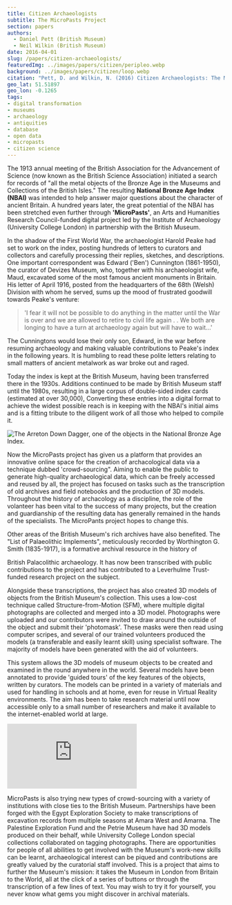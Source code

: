 ```yaml
---
title: Citizen Archaeologists
subtitle: The MicroPasts Project
section: papers
authors:
  - Daniel Pett (British Museum)
  - Neil Wilkin (British Museum)
date: 2016-04-01
slug: /papers/citizen-archaeologists/
featuredImg: ../images/papers/citizen/peripleo.webp
background: ../images/papers/citizen/loop.webp
citation: "Pett, D. and Wilkin, N. (2016) Citizen Archaeologists: The MicroPasts Project. In: The British Museum Magazine (Winter 2015) pp 52-53"
geo_lat: 51.51897
geo_lon: -0.1265
tags:
- digital transformation
- museums
- archaeology
- antiquities
- database
- open data
- micropasts
- citizen science
---
```


The 1913 annual meeting of the British Association for the Advancement of Science (now known as the British Science Association) initiated a search for records of "all the metal objects of the Bronze Age in the Museums and Collections of the British Isles." The resulting **National Bronze Age Index (NBAI)** was intended to help answer major questions about the character of ancient Britain. A hundred years later, the great potential of the NBAI has been stretched even further through **'MicroPasts'**, an Arts and Humanities Research Council-funded digital project led by the Institute of Archaeology (University College London) in partnership with the British Museum.

In the shadow of the First World War, the archaeologist Harold Peake had set to work on the index, posting hundreds of letters to curators and collectors and carefully processing their replies, sketches, and descriptions. One important correspondent was Edward ('Ben') Cunnington (1861-1950), the curator of Devizes Museum, who, together with his archaeologist wife, Maud, excavated some of the most famous ancient monuments in Britain. His letter of April 1916, posted from the headquarters of the 68th (Welsh) Division with whom he served, sums up the mood of frustrated goodwill towards Peake's venture: 

> 'I fear it will not be possible to do anything in the matter until the War is over and we are allowed to retire to civil life again . . We both are longing to have a turn at archaeology again but will have to wait…'

The Cunningtons would lose their only son, Edward, in the war before resuming archaeology and making valuable contributions to Peake's index in the following years. It is humbling to read these polite letters relating to small matters of ancient metalwork as war broke out and raged.

Today the index is kept at the British Museum, having been transferred there in the 1930s. Additions continued to be made by British Museum staff until the 1980s, resulting in a large corpus of double-sided index cards (estimated at over 30,000), Converting these entries into a digital format to achieve the widest possible reach is in keeping with the NBAI's initial aims and is a fitting tribute to the diligent work of all those who helped to compile it.

![The Arreton Down Dagger, one of the objects in the National Bronze Age Index.](https://farm4.staticflickr.com/3738/14118458279_8562bb16da_b.jpg)

Now the MicroPasts project has given us a platform that provides an innovative online space for the creation of archacological data via a technique dubbed 'crowd-sourcing". Aiming to enable the public to generate high-quality archaeological data, which can be freely accessed and reused by all, the project has focused on tasks such as the transcription of old archives and field notebooks and the production of 3D models. Throughout the history of archacology as a discipline, the role of the volanteer has been vital to the success of many projects, but the creation and guardianship of the resulting data has generally remained in the hands of the specialists. The MicroPants project hopes to change this.

Other areas of the British Museum's rich archives have also benefited. The "List of Palaeolithic Implements", meticulously recorded by Worthington G. Smith (1835-1917), is a formative archival resource in the history of

British Palacolithic archaeology. It has now been transcribed with public contributions to the project and has contributed to a Leverhulme Trust-funded research project on the subject.

Alongside these transcriptions, the project has also created 3D models of objects from the British Museum's collection. This uses a low-cost technique called Structure-from-Motion (SFM), where multiple digital photographs are collected and merged into a 3D model. Photographs were uploaded and our contributors were invited to draw around the outside of the object and submit their 'photomask'. These masks were then read using computer scripes, and several of our trained volunteers produced the models (a transferable and easily learnt skill) using specialist software. The majority of models have been generated with the aid of volunteers.

This system allows the 3D models of museum objects to be created and examined in the round anywhere in the world. Several models have been annotated to provide 'guided tours' of the key features of the objects, written by curators. The models can be printed in a variety of materials and used for handling in schools and at home, even for reuse in Virtual Reality environments. The aim has been to take research material until now accessible only to a small number of researchers and make it available to the internet-enabled world at large.


<div class="ratio ratio-16x9">
    <iframe 
        src="https://sketchfab.com/models/0dcd44e4bfdb4865b086cf4ec47d7b9f/embed"
        title="The Beaune Dirk"
        allow="autoplay; fullscreen; xr-spatial-tracking"
        frameborder="0"
        allowfullscreen
        mozallowfullscreen="true"
        webkitallowfullscreen="true"
        xr-spatial-tracking
        execution-while-out-of-viewport
        execution-while-not-rendered
        web-share
    ></iframe>
</div>


MicroPasts is also trying new types of crowd-sourcing with a variety of institutions with close ties to the British Museum. Partnerships have been forged with the Egypt Exploration Society to make transcriptions of excavation records from multiple seasons at Amara West and Amarna. The Palestine Exploration Fund and the Petrie Museum have had 3D models produced on their behalf, while University College London special collections collaborated on tagging photographs. There are opportunities for people of all abilities to get involved with the Museum's work-new skills can be learnt, archaeological interest can be piqued and contributions are greatly valued by the curatorial staff involved. This is a project that aims to further the Museum's mission: it takes the Museum in London from Britain to the World, all at the click of a series of buttons or through the transcription of a few lines of text. You may wish to try it for yourself, you never know what gems you might discover in archival materials.